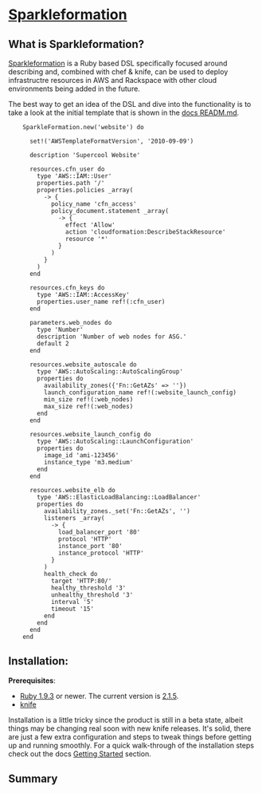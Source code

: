 # [Sparkleformation](https://github.com/sparkleformation/sparkle_formation)

## What is Sparkleformation?

[Sparkleformation](https://github.com/sparkleformation/sparkle_formation) is a Ruby based DSL specifically focused around describing and, combined with chef & knife, can be used to deploy infrastructre resources in AWS and Rackspace with other cloud environments being added in the future.

The best way to get an idea of the DSL and dive into the functionality is to take a look at the initial template that is shown in the [docs READM.md](https://github.com/sparkleformation/sparkle_formation/tree/master/docs#what-it-looks-like).

		SparkleFormation.new('website') do

		  set!('AWSTemplateFormatVersion', '2010-09-09')

		  description 'Supercool Website'

		  resources.cfn_user do
		    type 'AWS::IAM::User'
		    properties.path '/'
		    properties.policies _array(
		      -> {
		        policy_name 'cfn_access'
		        policy_document.statement _array(
		          -> {
		            effect 'Allow'
		            action 'cloudformation:DescribeStackResource'
		            resource '*'
		          }
		        )
		      }
		    )
		  end

		  resources.cfn_keys do
		    type 'AWS::IAM::AccessKey'
		    properties.user_name ref!(:cfn_user)
		  end

		  parameters.web_nodes do
		    type 'Number'
		    description 'Number of web nodes for ASG.'
		    default 2
		  end

		  resources.website_autoscale do
		    type 'AWS::AutoScaling::AutoScalingGroup'
		    properties do
		      availability_zones({'Fn::GetAZs' => ''})
		      launch_configuration_name ref!(:website_launch_config)
		      min_size ref!(:web_nodes)
		      max_size ref!(:web_nodes)
		    end
		  end

		  resources.website_launch_config do
		    type 'AWS::AutoScaling::LaunchConfiguration'
		    properties do
		      image_id 'ami-123456'
		      instance_type 'm3.medium'
		    end
		  end

		  resources.website_elb do
		    type 'AWS::ElasticLoadBalancing::LoadBalancer'
		    properties do
		      availability_zones._set('Fn::GetAZs', '')
		      listeners _array(
		        -> {
		          load_balancer_port '80'
		          protocol 'HTTP'
		          instance_port '80'
		          instance_protocol 'HTTP'
		        }
		      )
		      health_check do
		        target 'HTTP:80/'
		        healthy_threshold '3'
		        unhealthy_threshold '3'
		        interval '5'
		        timeout '15'
		      end
		    end
		  end
		end

## Installation:

**Prerequisites**:

* [Ruby 1.9.3](https://www.ruby-lang.org/en/downloads/) or newer. The current version is [2.1.5](https://www.ruby-lang.org/en/downloads/).
* [knife](https://docs.getchef.com/knife.html) 

Installation is a little tricky since the product is still in a beta state, albeit things may be changing real soon with new knife releases. It's solid, there are just a few extra configuration and steps to tweak things before getting up and running smoothly. For a quick walk-through of the installation steps check out the docs [Getting Started](https://github.com/sparkleformation/sparkle_formation/tree/master/docs#getting-started) section.





## Summary